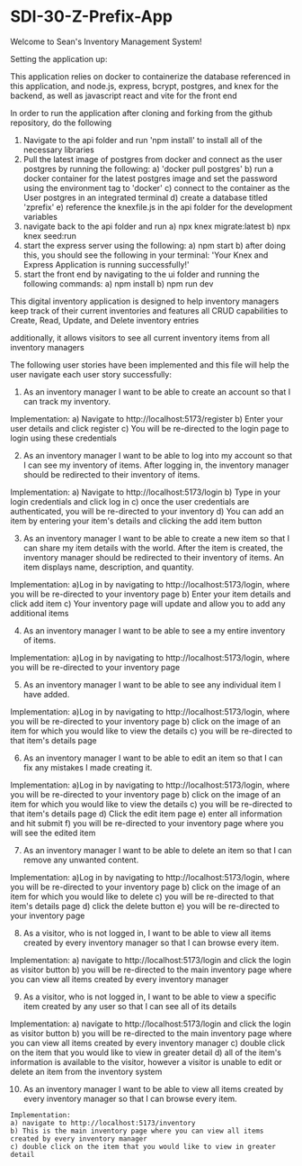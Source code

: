 # SDI-30-Z-Prefix-App

Welcome to Sean's Inventory Management System!

Setting the application up:

This application relies on docker to containerize the database referenced in this application, and node.js, express, bcrypt, postgres, and knex for the backend, as well as javascript react and vite for the front end

In order to run the application after cloning and forking from the github repository, do the following

1) Navigate to the api folder and run 'npm install' to install all of the necessary libraries
2) Pull the latest image of postgres from docker and connect as the user postgres by running the following:
  a) 'docker pull postgres'
  b) run a docker container for the latest postgres image and set the password using the environment tag to 'docker'
  c) connect to the container as the User postgres in an integrated terminal
  d) create a database titled 'zprefix'
  e) reference the knexfile.js in the api folder for the development variables
3) navigate back to the api folder and run
  a) npx knex migrate:latest
  b) npx knex seed:run
4) start the express server using the following:
  a) npm start
  b) after doing this, you should see the following in your terminal: 'Your Knex and Express Application is running successfully!'
5) start the front end by navigating to the ui folder and running the following commands:
  a) npm install
  b) npm run dev

  This digital inventory application is designed to help inventory managers keep track of their current inventories and features all CRUD capabilities to Create, Read, Update, and Delete inventory entries

  additionally, it allows visitors to see all current inventory items from all inventory managers

  The following user stories have been implemented and this file will help the user navigate each user story successfully:

  1) As an inventory manager I want to be able to create an account so that I can track my inventory.

  Implementation:
    a) Navigate to http://localhost:5173/register
    b) Enter your user details and click register
    c) You will be re-directed to the login page to login using these credentials

  2) As an inventory manager I want to be able to log into my account so that I can see my inventory of items. After logging in, the inventory manager should be redirected to their inventory of items.

  Implementation:
    a) Navigate to http://localhost:5173/login
    b) Type in your login credentials and click log in
    c) once the user credentials are authenticated, you will be re-directed to your inventory
    d) You can add an item by entering your item's details and clicking the add item button

  3) As an inventory manager I want to be able to create a new item so that I can share my item details with the world. After the item is created, the inventory manager should be redirected to their inventory of items. An item displays name, description, and quantity.

  Implementation:
   a)Log in by navigating to  http://localhost:5173/login, where you will be re-directed to your inventory page
   b) Enter your item details and click add item
   c) Your inventory page will update and allow you to add any additional items

  4) As an inventory manager I want to be able to see a my entire inventory of items.

  Implementation:
   a)Log in by navigating to  http://localhost:5173/login, where you will be re-directed to your inventory page

   5) As an inventory manager I want to be able to see any individual item I have added.

  Implementation:
   a)Log in by navigating to  http://localhost:5173/login, where you will be re-directed to your inventory page
   b) click on the image of an item for which you would like to view the details
   c) you will be re-directed to that item's details page

   6) As an inventory manager I want to be able to edit an item so that I can fix any mistakes I made creating it.

  Implementation:
   a)Log in by navigating to  http://localhost:5173/login, where you will be re-directed to your inventory page
   b) click on the image of an item for which you would like to view the details
   c) you will be re-directed to that item's details page
   d) Click the edit item page
   e) enter all information and hit submit
   f) you will be re-directed to your inventory page where you will see the edited item

   7) As an inventory manager I want to be able to delete an item so that I can remove any unwanted content.

  Implementation:
  a)Log in by navigating to  http://localhost:5173/login, where you will be re-directed to your inventory page
   b) click on the image of an item for which you would like to delete
   c) you will be re-directed to that item's details page
   d) click the delete button
   e) you will be re-directed to your inventory page

  8) As a visitor, who is not logged in, I want to be able to view all items created by every inventory manager so that I can browse every item.

  Implementation:
    a) navigate to http://localhost:5173/login and click the login as visitor button
    b) you will be re-directed to the main inventory page where you can view all items created by every inventory manager

  9) As a visitor, who is not logged in, I want to be able to view a specific item created by any user so that I can see all of its details

  Implementation:
    a) navigate to http://localhost:5173/login and click the login as visitor button
    b) you will be re-directed to the main inventory page where you can view all items created by every inventory manager
    c) double click on the item that you would like to view in greater detail
    d) all of the item's information is available to the visitor, however a visitor is unable to edit or delete an item from the inventory system

  10) As an inventory manager I want to be able to view all items created by every inventory manager so that I can browse every item.

    Implementation:
    a) navigate to http://localhost:5173/inventory
    b) This is the main inventory page where you can view all items created by every inventory manager
    c) double click on the item that you would like to view in greater detail












